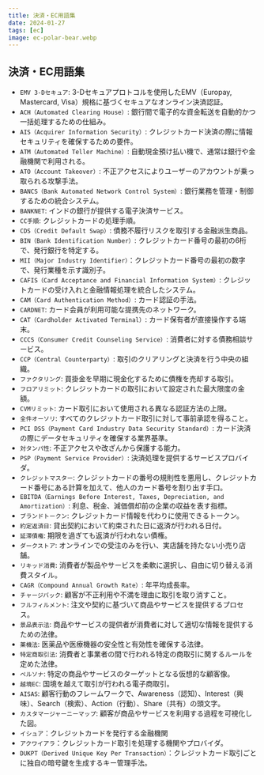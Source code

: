 ```yaml
---
title: 決済・EC用語集
date: 2024-01-27
tags: [ec]
image: ec-polar-bear.webp
---
```



## 決済・EC用語集

* `EMV 3-Dセキュア`: 3-Dセキュアプロトコルを使用したEMV（Europay, Mastercard, Visa）規格に基づくセキュアなオンライン決済認証。
* `ACH（Automated Clearing House）`: 銀行間で電子的な資金転送を自動的かつ一括処理するための仕組み。
* `AIS（Acquirer Information Security）`: クレジットカード決済の際に情報セキュリティを確保するための要件。
* `ATM（Automated Teller Machine）`: 自動現金預け払い機で、通常は銀行や金融機関で利用される。
* `ATO（Account Takeover）`: 不正アクセスによりユーザーのアカウントが乗っ取られる攻撃手法。
* `BANCS（Bank Automated Network Control System）`: 銀行業務を管理・制御するための統合システム。
* `BANKNET`: インドの銀行が提供する電子決済サービス。
* `CC手順`: クレジットカードの処理手順。
* `CDS（Credit Default Swap）`: 債務不履行リスクを取引する金融派生商品。
* `BIN（Bank Identification Number）`: クレジットカード番号の最初の6桁で、発行銀行を特定する。
* `MII（Major Industry Identifier）`：クレジットカード番号の最初の数字で、発行業種を示す識別子。
* `CAFIS（Card Acceptance and Financial Information System）`: クレジットカードの受け入れと金融情報処理を統合したシステム。
* `CAM（Card Authentication Method）`: カード認証の手法。
* `CARDNET`: カード会員が利用可能な提携先のネットワーク。
* `CAT（Cardholder Activated Terminal）`: カード保有者が直接操作する端末。
* `CCCS（Consumer Credit Counseling Service）`: 消費者に対する債務相談サービス。
* `CCP（Central Counterparty）`: 取引のクリアリングと決済を行う中央の組織。
* `ファクタリング`: 買掛金を早期に現金化するために債権を売却する取引。
* `フロアリミット`: クレジットカードの取引において設定された最大限度の金額。
* `CVMリミット`: カード取引において使用される異なる認証方法の上限。
* `全件オーソリ`: すべてのクレジットカード取引に対して事前承認を得ること。
* `PCI DSS（Payment Card Industry Data Security Standard）`: カード決済の際にデータセキュリティを確保する業界基準。
* `対タンパ性`: 不正アクセスや改ざんから保護する能力。
* `PSP（Payment Service Provider）`: 決済処理を提供するサービスプロバイダ。
* `クレジットマスター`: クレジットカードの番号の規則性を悪用し、クレジットカード番号にある計算を加えて、他人のカード番号を割り出す手口。
* `EBITDA（Earnings Before Interest, Taxes, Depreciation, and Amortization）`: 利息、税金、減価償却前の企業の収益を表す指標。
* `ブランドトークン`: クレジットカード情報を代わりに使用できるトークン。
* `約定返済日`: 貸出契約において約束された日に返済が行われる日付。
* `延滞債権`: 期限を過ぎても返済が行われない債権。
* `ダークストア`: オンラインでの受注のみを行い、実店舗を持たない小売り店舗。
* `リキッド消費`: 消費者が製品やサービスを柔軟に選択し、自由に切り替える消費スタイル。
* `CAGR（Compound Annual Growth Rate）`: 年平均成長率。
* `チャージバック`: 顧客が不正利用や不満を理由に取引を取り消すこと。
* `フルフィルメント`: 注文や契約に基づいて商品やサービスを提供するプロセス。
* `景品表示法`: 商品やサービスの提供者が消費者に対して適切な情報を提供するための法律。
* `薬機法`: 医薬品や医療機器の安全性と有効性を確保する法律。
* `特定商取引法`: 消費者と事業者の間で行われる特定の商取引に関するルールを定めた法律。
* `ペルソナ`: 特定の商品やサービスのターゲットとなる仮想的な顧客像。
* `越境EC`: 国境を越えて取引が行われる電子商取引。
* `AISAS`: 顧客行動のフレームワークで、Awareness（認知）、Interest（興味）、Search（検索）、Action（行動）、Share（共有）の頭文字。
* `カスタマージャーニーマップ`: 顧客が商品やサービスを利用する過程を可視化した図。
* `イシュア`：クレジットカードを発行する金融機関
* `アクワイアラ`：クレジットカード取引を処理する機関やプロバイダ。
* `DUKPT（Derived Unique Key Per Transaction）`：クレジットカード取引ごとに独自の暗号鍵を生成するキー管理手法。
